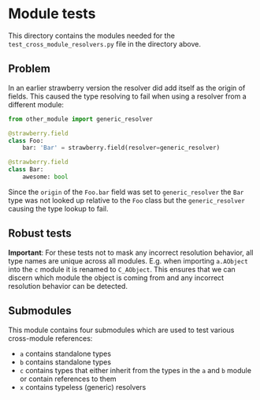 # Module tests

This directory contains the modules needed for the
`test_cross_module_resolvers.py` file in the directory above.

## Problem

In an earlier strawberry version the resolver did add itself as the
origin of fields. This caused the type resolving to fail when using
a resolver from a different module:

```python
from other_module import generic_resolver

@strawberry.field
class Foo:
    bar: 'Bar' = strawberry.field(resolver=generic_resolver)

@strawberry.field
class Bar:
    awesome: bool
```

Since the `origin` of the `Foo.bar` field was set to
`generic_resolver` the `Bar` type was not looked up relative to the
`Foo` class but the `generic_resolver` causing the type lookup to
fail.

## Robust tests

**Important**: For these tests not to mask any incorrect resolution
behavior, all type names are unique across all modules. E.g. when
importing `a.AObject` into the `c` module it is renamed to `C_AObject`.
This ensures that we can discern which module the object is coming from
and any incorrect resolution behavior can be detected.

## Submodules

This module contains four submodules which are used to test various
cross-module references:

- `a` contains standalone types
- `b` contains standalone types
- `c` contains types that either inherit from the types in the
    `a` and `b` module or contain references to them
- `x` contains typeless (generic) resolvers

